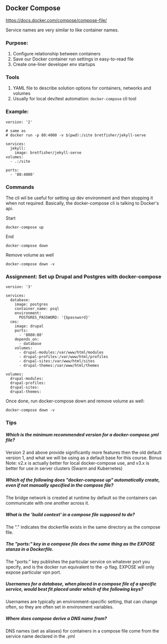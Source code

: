 ## Docker Compose
https://docs.docker.com/compose/compose-file/

Service names are very similar to like container names.

### Purpose:
1. Configure relationship between containers
2. Save our Docker container run settings in easy-to-read file
3. Create one-liner developer env startups

### Tools
1. YAML file to describe solution options for containers, networks and volumes
2. Usually for local dev/test automation: `docker-compose` cli tool

### Example:
```
version: '2'

# same as 
# docker run -p 80:4000 -v $(pwd):/site bretfisher/jekyll-serve

services:
  jekyll:
    image: bretfisher/jekyll-serve
volumes:
  - .:/site

ports:
  - '80:4000'
```

### Commands
The cli wil be useful for setting up dev environment and then stopping it when not required. Basically, the docker-compose cli is talking to Docker's api.

Start
```
docker-compose up
```
End
```
docker-compose down
```
Remove volume as well
```
docker-compose down -v
```
### Assignment: Set up Drupal and Postgres with docker-compose

```
version: '3'

services:
  database:
    image: postgres
    container_name: psql
    environment: 
      POSTGRES_PASSWORD: '{$password}'
  cms:
    image: drupal
    ports:
      - '8080:80'
    depends_on: 
      - database
    volumes:
      - drupal-modules:/var/www/html/modules
      - drupal-profiles:/var/www/html/profiles
      - drupal-sites:/var/www/html/sites
      - drupal-themes:/var/www/html/themes

volumes:
  drupal-modules:
  drupal-profiles:
  drupal-sites:
  drupal-themes:
```

Once done, run docker-compose down and remove volume as well:
```
docker-compose down -v
```

### Tips
##### Which is the minimum recommended version for a docker-compose.yml file?
Version 2 and above provide significantly more features then the old default version 1, and what we will be using as a default base for this course. Bonus Note: v2.x is actually better for local docker-compose use, and v3.x is better for use in server clusters (Swarm and Kubernetes)

##### Which of the following does "docker-compose up" automatically create, even if not manually specified in the compose file?
The bridge network is created at runtime by default so the containers can communicate with one another across it.

##### What is the 'build context' in a compose file supposed to do?
The "." indicates the dockerfile exists in the same directory as the compose file.

##### The "ports:" key in a compose file does the same thing as the EXPOSE stanza in a Dockerfile.
The "ports:" key publishes the particular service on whatever port you specify, and is the docker run equivalent to the -p flag. EXPOSE will only expose particular vpn port.

##### Usernames for a database, when placed in a compose file of a specific service, would best fit placed under which of the following keys?
Usernames are typically an environment-specific setting, that can change often, so they are often set in environment variables.

##### Where does compose derive a DNS name from?
DNS names (set as aliases) for containers in a compose file come from the service name declared in the .yml